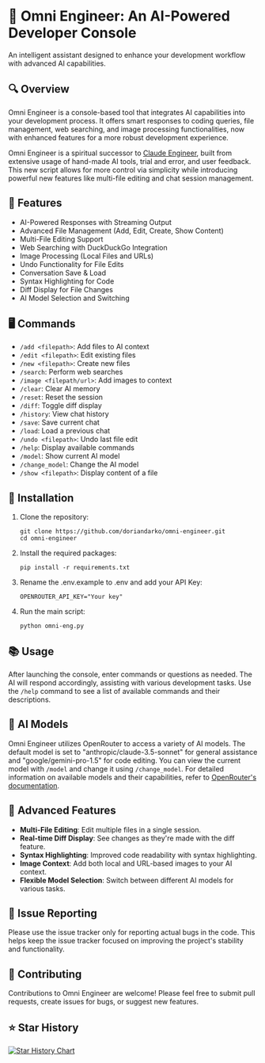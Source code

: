 # 🧠 Omni Engineer: An AI-Powered Developer Console

An intelligent assistant designed to enhance your development workflow with advanced AI capabilities.

## 🔍 Overview

Omni Engineer is a console-based tool that integrates AI capabilities into your development process. It offers smart responses to coding queries, file management, web searching, and image processing functionalities, now with enhanced features for a more robust development experience.

Omni Engineer is a spiritual successor to [Claude Engineer](https://github.com/Doriandarko/claude-engineer), built from extensive usage of hand-made AI tools, trial and error, and user feedback. This new script allows for more control via simplicity while introducing powerful new features like multi-file editing and chat session management.

## 🌟 Features

- AI-Powered Responses with Streaming Output
- Advanced File Management (Add, Edit, Create, Show Content)
- Multi-File Editing Support
- Web Searching with DuckDuckGo Integration
- Image Processing (Local Files and URLs)
- Undo Functionality for File Edits
- Conversation Save & Load
- Syntax Highlighting for Code
- Diff Display for File Changes
- AI Model Selection and Switching

## 🖥️ Commands

- `/add <filepath>`: Add files to AI context
- `/edit <filepath>`: Edit existing files
- `/new <filepath>`: Create new files
- `/search`: Perform web searches
- `/image <filepath/url>`: Add images to context
- `/clear`: Clear AI memory
- `/reset`: Reset the session
- `/diff`: Toggle diff display
- `/history`: View chat history
- `/save`: Save current chat
- `/load`: Load a previous chat
- `/undo <filepath>`: Undo last file edit
- `/help`: Display available commands
- `/model`: Show current AI model
- `/change_model`: Change the AI model
- `/show <filepath>`: Display content of a file

## 🚀 Installation

1. Clone the repository:
   ```
   git clone https://github.com/doriandarko/omni-engineer.git
   cd omni-engineer
   ```
2. Install the required packages:
   ```
   pip install -r requirements.txt
   ```
3. Rename the .env.example to .env and add your API Key:
   ```
   OPENROUTER_API_KEY="Your key"
   ```
4. Run the main script:
   ```
   python omni-eng.py
   ```

## 📚 Usage

After launching the console, enter commands or questions as needed. The AI will respond accordingly, assisting with various development tasks. Use the `/help` command to see a list of available commands and their descriptions.

## 🤖 AI Models

Omni Engineer utilizes OpenRouter to access a variety of AI models. The default model is set to "anthropic/claude-3.5-sonnet" for general assistance and "google/gemini-pro-1.5" for code editing. You can view the current model with `/model` and change it using `/change_model`. For detailed information on available models and their capabilities, refer to [OpenRouter's documentation](https://openrouter.ai/models).

## 🔧 Advanced Features

- **Multi-File Editing**: Edit multiple files in a single session.
- **Real-time Diff Display**: See changes as they're made with the diff feature.
- **Syntax Highlighting**: Improved code readability with syntax highlighting.
- **Image Context**: Add both local and URL-based images to your AI context.
- **Flexible Model Selection**: Switch between different AI models for various tasks.

## 🐛 Issue Reporting

Please use the issue tracker only for reporting actual bugs in the code. This helps keep the issue tracker focused on improving the project's stability and functionality.

## 🤝 Contributing

Contributions to Omni Engineer are welcome! Please feel free to submit pull requests, create issues for bugs, or suggest new features.

## ⭐️ Star History

[![Star History Chart](https://api.star-history.com/svg?repos=Doriandarko/omni-engineer&type=Date)](https://star-history.com/#Doriandarko/omni-engineer&Date)

